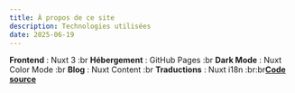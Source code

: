 ```yaml
---
title: À propos de ce site
description: Technologies utilisées
date: 2025-06-19
---
```


**Frontend** : Nuxt 3 :br **Hébergement** : GitHub Pages :br **Dark Mode** : Nuxt Color Mode :br **Blog** : Nuxt Content :br **Traductions** : Nuxt i18n \:br\:br[**Code source**](https://github.com/y-l-g/y-l-g.github.io)
